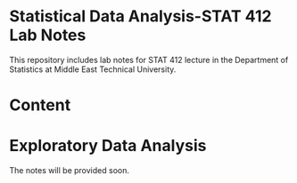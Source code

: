 # Statistical Data Analysis-STAT 412 Lab Notes

This repository includes lab notes for STAT 412 lecture in the Department of Statistics at Middle East Technical University. 

# Content

# Exploratory Data Analysis

The notes will be provided soon.
